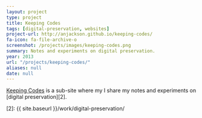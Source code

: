 ```yaml
---
layout: project
type: project
title: Keeping Codes
tags: [digital-preservation, websites]
project-url: http://anjackson.github.io/keeping-codes/
fa-icon: fa-file-archive-o
screenshot: /projects/images/keeping-codes.png
summary: Notes and experiments on digital preservation.
year: 2013
url: "/projects/keeping-codes/"
aliases: null
date: null
---
```


[Keeping Codes][1] is a sub-site where my I share my notes and experiments on [digital preservation][2].

[1]: http://anjackson.github.io/keeping-codes/
[2]: {{ site.baseurl }}/work/digital-preservation/